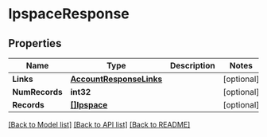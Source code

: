 # IpspaceResponse

## Properties

Name | Type | Description | Notes
------------ | ------------- | ------------- | -------------
**Links** | [**AccountResponseLinks**](account_response__links.md) |  | [optional] 
**NumRecords** | **int32** |  | [optional] 
**Records** | [**[]Ipspace**](ipspace.md) |  | [optional] 

[[Back to Model list]](../README.md#documentation-for-models) [[Back to API list]](../README.md#documentation-for-api-endpoints) [[Back to README]](../README.md)


